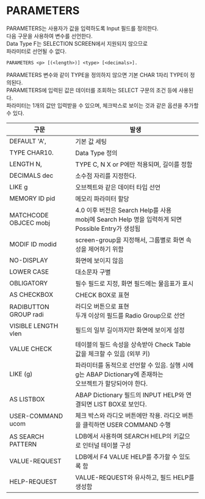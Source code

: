 # PARAMETERS

PARAMETERS는 사용자가 값을 입력하도록 Input 필드를 정의한다. <br>
다음 구문을 사용하여 변수를 선언한다. <br>
Data Type F는 SELECTION SCREEN에서 지원되지 않으므로<br>
파라미터로 선언될 수 없다.

```ABAP
PARAMETERS <p> [(<length>)] <type> [<decimals>].
```

PARAMETERS 변수와 같이 TYPE을 정의하지 않으면 기본 CHAR 1자리 TYPE이 정의된다. <br>
PARAMETERS에 입력된 값은 데이터를 조회하는 SELECT 구문의 조건 등에 사용된다.<br>
파라미터는 1개의 값만 입력받을 수 있으며, 체크박스로 보이는 것과 같은 옵션을 추가할 수 있다.<br>

| 구문                    | 발생                                                                               |
|-----------------------|----------------------------------------------------------------------------------|
| DEFAULT 'A',          | 기본 값 세팅                                                                          |
| TYPE CHAR10.          | Data Type 정의                                                                     |
| LENGTH N,             | TYPE C, N X or P에만 적용되며, 길이를 정함                                                  |
| DECIMALS dec          | 소수점 자리를 지정한다.                                                                    |
| LIKE g                | 오브젝트와 같은 데이터 타입 선언                                                               |
| MEMORY ID pid         | 메모리 파라미터 할당                                                                      |
| MATCHCODE OBJCEC mobj | 4.0 이후 버전은 Search Help를 사용 <BR> mobj에 Search Help 명을 입력하게 되면 Possible Entry가 생성됨 |
| MODIF ID modid        | screen-group을 지정해서, 그룹별로 화면 속성을 제어하기 위함                                          |
| NO-DISPLAY            | 화면에 보이지 않음                                                                       |
| LOWER CASE            | 대소문자 구별                                                                          |
| OBLIGATORY            | 필수 필드로 지정, 화면 필드에는 물음표가 표시                                                       |
| AS CHECKBOX           | CHECK BOX로 표현                                                                    |
| RADIBUTTON GROUP radi | 라디오 버튼으로 표현 <br> 두개 이상의 필드를 Radio Group으로 선언                                     |
| VISIBLE LENGTH vlen   | 필드의 일부 길이까지만 화면에 보이게 설정                                                          |
| VALUE CHECK           | 테이블의 필드 속성을 상속받아 Check Table 값을 체크할 수 있음 (외부 키)                                  |
| LIKE (g)              | 파라미터를 동적으로 선언할 수 있음. 실행 시에 g는 ABAP Dictionary에 존재하는 <br>오브젝트가 할당되어야 한다.          |
| AS LISTBOX            | ABAP Dictionary 필드의 INPUT HELP와 연결되면 LIST BOX로 보인다.                              |
| USER-COMMAND ucom     | 체크 박스와 라디오 버튼에만 작용. 라디오 버튼을 클릭하면 USER COMMAND 수행                                 |
| AS SEARCH PATTERN     | LDB에서 사용하며 SEARCH HELP의 키값으로 인터널 테이블 구성                                          |
| VALUE-REQUEST         | LDB에서 F4 VALUE HELP를 추가할 수 있도록 함                                                 |
| HELP-REQUEST          | VALUE-REQUEST와 유사하고, 필드 HELP를 생성함                                                |
